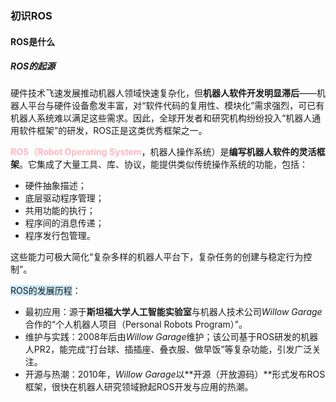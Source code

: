 ### 初识ROS

#### ROS是什么

##### ROS的起源

硬件技术飞速发展推动机器人领域快速复杂化，但**机器人软件开发明显滞后**——机器人平台与硬件设备愈发丰富，对“软件代码的复用性、模块化”需求强烈，可已有机器人系统难以满足这些需求。因此，全球开发者和研究机构纷纷投入“机器人通用软件框架”的研发，ROS正是这类优秀框架之一。

<span style="font-weight:bold; color:rgb(255, 182, 193)">ROS（Robot Operating System</span>，机器人操作系统）是**编写机器人软件的灵活框架**。它集成了大量工具、库、协议，能提供类似传统操作系统的功能，包括：

- 硬件抽象描述；
- 底层驱动程序管理；
- 共用功能的执行；
- 程序间的消息传递；
- 程序发行包管理。

这些能力可极大简化“复杂多样的机器人平台下，复杂任务的创建与稳定行为控制”。

<span style="background:rgba(163, 218, 252, 0.55)">ROS的发展历程</span>：

- 最初应用：源于**斯坦福大学人工智能实验室**与机器人技术公司*Willow Garage*合作的“个人机器人项目（Personal Robots Program）”。
- 维护与实践：2008年后由*Willow Garage*维护；该公司基于ROS研发的机器人PR2，能完成“打台球、插插座、叠衣服、做早饭”等复杂功能，引发广泛关注。
- 开源与热潮：2010年，*Willow Garage*以**开源（开放源码）**形式发布ROS框架，很快在机器人研究领域掀起ROS开发与应用的热潮。
